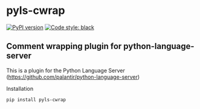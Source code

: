 # pyls-cwrap

[![PyPI version][pypi-image]][pypi-link]
[![Code style: black][black-image]][black-link]

[pypi-image]: https://badge.fury.io/py/pyls-cwrap.svg
[pypi-link]: https://pypi.org/project/pyls-cwrap
[black-image]: https://img.shields.io/badge/code%20style-black-000000.svg
[black-link]: https://github.com/ambv/black

## Comment wrapping plugin for python-language-server

This is a plugin for the Python Language Server (https://github.com/palantir/python-language-server)

Installation

```bash
pip install pyls-cwrap
```
